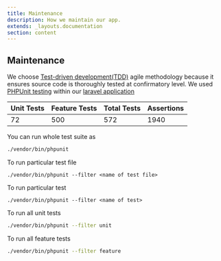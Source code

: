```yaml
---
title: Maintenance
description: How we maintain our app.
extends: _layouts.documentation
section: content
---
```


## Maintenance

We choose [Test-driven development(TDD)](https://en.wikipedia.org/wiki/Test-driven_development) agile methodology because it ensures source code is thoroughly tested at confirmatory level. We used [PHPUnit testing](https://phpunit.readthedocs.io/en/9.1/) within our [laravel application](https://laravel.com/docs/7.x/testing)


| Unit Tests | Feature Tests | Total Tests | Assertions |
| ---------- | ------------- | ----------- | ---------- |
| 72         | 500           | 572         | 1940       |


You can run whole test suite as 
``` Bash
./vendor/bin/phpunit
```
To run particular test file
``` 
./vendor/bin/phpunit --filter <name of test file>
```

To run particular test
``` 
./vendor/bin/phpunit --filter <name of test>
```

To run all unit tests
``` bash
./vendor/bin/phpunit --filter unit
```

To run all feature tests
``` bash
./vendor/bin/phpunit --filter feature
```
